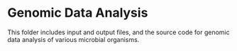 # Genomic Data Analysis
This folder includes input and output files, and the source code for genomic data analysis of various microbial organisms.  

